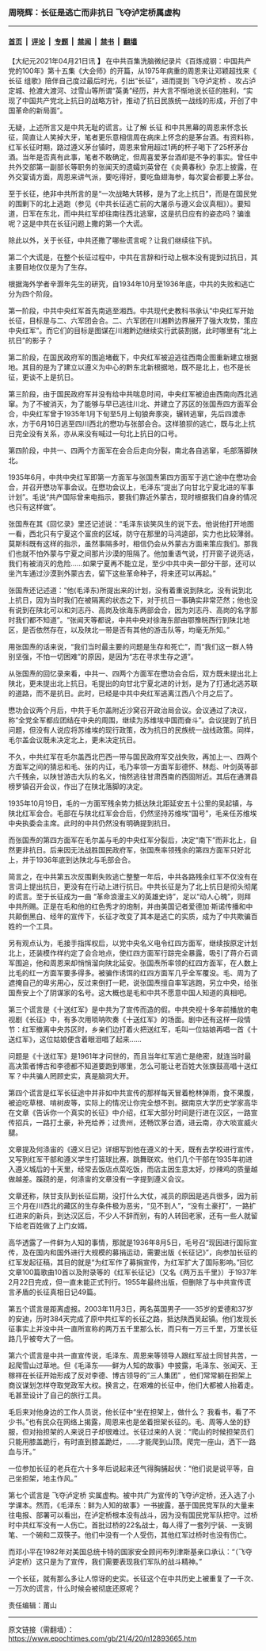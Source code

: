 ### 周晓辉：长征是逃亡而非抗日 飞夺泸定桥属虚构

---

#### [首页](../../../..?n12893665) &nbsp;|&nbsp; [评论](../../../../../epoch-comment?n12893665) &nbsp;|&nbsp; [专题](../../../../../epoch-special?n12893665) &nbsp;|&nbsp; [禁闻](../../../../../epoch-news?n12893665) &nbsp;|&nbsp; [禁书](../../../../../books?n12893665) &nbsp;|&nbsp; [翻墙](https://github.com/gfw-breaker/nogfw/blob/master/README.md?n12893665)


<div class="post_content" id="artbody" itemprop="articleBody">
 <!-- article content begin -->
 <p>
  【大纪元2021年04月21日讯
  <strong>
   】
  </strong>
  在中共百集洗脑微纪录片《百炼成钢：中国共产党的100年》第十五集《大会师》的开篇，从1975年病重的周恩来让邓颖超找来《
  <ok href="https://www.epochtimes.com/gb/tag/%E9%95%BF%E5%BE%81.html">
   长征
  </ok>
  组歌》陪伴自己度过最后时光，引出“长征”，进而提到
  <ok href="https://www.epochtimes.com/gb/tag/%E9%A3%9E%E5%A4%BA%E6%B3%B8%E5%AE%9A%E6%A1%A5.html">
   飞夺泸定桥
  </ok>
  、攻占泸定城、抢渡大渡河、过雪山等所谓“英勇”经历，并大言不惭地说长征的胜利，“实现了中国共产党北上抗日的战略方针，推动了抗日民族统一战线的形成，开创了中国革命的新局面”。
 </p>
 <p>
  无疑，上述所言又是中共无耻的谎言。让了解
  <ok href="https://www.epochtimes.com/gb/tag/%E9%95%BF%E5%BE%81.html">
   长征
  </ok>
  和中共黑幕的周恩来怀念长征，简直让人笑掉大牙，笔者更乐意相信周在病床上怀念的是茅台酒。有资料称，红军长征时期，路过遵义茅台镇时，周恩来曾用超过1两的杯子喝下了25杯茅台酒。当年是否真有此事，笔者不敢确定，但周喜爱茅台酒却是不争的事实。曾任中共外交部第一副部长等职务的张闻天的遗孀刘英曾在《炎黄春秋》杂志上披露，在外交宴请方面，周恩来讲气派，要吃得好，要吃鱼翅海参，每次宴会都要上茅台。
 </p>
 <p>
  至于长征，绝非中共所言的是“一次战略大转移，是为了北上抗日”，而是在国民党的围剿下的北上逃跑（参见《中共长征逃亡前的大屠杀与遵义会议真相》）。要知道，日军在东北，而中共红军却往南往西北逃窜，这是抗日应有的姿态吗？骗谁呢？这是中共在长征问题上撒的第一个大谎。
 </p>
 <p>
  除此以外，关于长征，中共还撒了哪些谎言呢？让我们继续往下扒。
 </p>
 <p>
  第二个大谎是，在整个长征过程中，中共在言辞和行动上根本没有提到过抗日，其主要目地仅仅是为了生存。
 </p>
 <p>
  根据海外学者辛灏年先生的研究，自1934年10月至1936年底，中共的失败和逃亡分为四个阶段。
 </p>
 <p>
  第一阶段，中共中央红军首先南逃至湘西。中共现代史教科书承认“中央红军开始长征，目标是与二、六军团会合。二、六军团在川湘黔边界展开了强大攻势，策应中央红军”。而它们的目标是图谋在川湘黔边继续实行武装割据，此时哪里有“北上抗日”的影子？
 </p>
 <p>
  第二阶段，在国民政府军的围追堵截下，中央红军被迫逃往西南企图重新建立根据地。其目的是为了建立以遵义为中心的黔东北新根据地，既不是北上，也不是长征，更谈不上是抗日。
 </p>
 <p>
  第三阶段，由于国民政府军并没有给中共喘息时间，中央红军被迫由西南向西北逃窜。为了不被消灭，为了能够与早已逃往川北、并建立了苏区的张国焘四方面军会合，中央红军曾于1935年1月下旬至5月上旬狼奔豕突，辗转逃窜，先后四渡赤水，方于6月16日逃至四川西北的懋功与张部会合。这样狼狈的逃亡，既与北上抗日完全没有关系，亦从来没有喊过一句北上抗日的口号。
 </p>
 <p>
  第四阶段，中共一、四两个方面军在会合后走向分裂，南北各自逃窜，毛部落脚陕北。
 </p>
 <p>
  1935年6月，中共中央红军即第一方面军与张国焘第四方面军于逃亡途中在懋功会合，并召开懋功军事会议。在懋功会议上，毛泽东“提出了向甘北宁夏北进的军事计划”。毛说“共产国际曾来电指示，要我们靠近外蒙古，现时根据我们自身的情况也只有这样做”。
 </p>
 <p>
  张国焘在其《回忆录》里还记述说：“毛泽东谈笑风生的说下去。他说他打开地图一看，西北只有宁夏这个富庶的区域，防守在那里的马鸿逵部，实力也比较薄弱。莫斯科既有这样的指示，虽然事隔多时，相信仍会从外蒙古方面来策应我们。那我们也就不怕外蒙与宁夏之间那片沙漠的阻隔了。他加重语气说，打开窗子说亮话，我们有被消灭的危险……如果宁夏再不能立足，至少中共中央一部分干部，还可以坐汽车通过沙漠到外蒙古去，留下这些革命种子，将来还可以再起。”
 </p>
 <p>
  张国焘还记述道：“他(毛泽东)所提出来的计划，没有着重说到陕北，没有说到北上抗日，因为当时我们在被隔离的状态之下，对于抗日一事确实非常茫然；他也没有说到在陕北可以和刘志丹、高岗及徐海东两部会合，因为刘志丹、高岗的名字那时我们都不知道”。“张闻天等都说，中共中央对徐海东部由鄂豫皖西行到陕北地区，是否依然存在，以及陕北一带是否有其他的游击队等，均毫无所知。”
 </p>
 <p>
  用张国焘的话来说，“我们当时最主要的问题是生存和死亡”，而“我们这一群人特别坚强，不怕一切困难”的原因，是因为“志在寻求生存之道”。
 </p>
 <p>
  从张国焘的回忆录来看，中共一、四两个方面军在懋功会合后，双方既未提出北上陕北，更未提出北上抗日。毛提出的向甘北宁夏北进的计划，是为了打通北逃苏联的道路，而不是抗日。此时，已经是中共中央红军逃离江西八个月之后了。
 </p>
 <p>
  懋功会议两个月后，中共于毛尔盖附近沙窝召开政治局会议。会议通过了决议，称“全党全军都应团结在中央的周围，继续为苏维埃中国而奋斗”。会议提到了抗日问题，但没有人说应将苏维埃的现行政策，改为抗日的民族统一战线政策。同样，毛尔盖会议既未决定北上，更未决定抗日。
 </p>
 <p>
  不久，中共红军在毛尔盖西北巴西一带与国民政府军交战失败，再加上一、四两个方面军之间的猜忌和毛、张的内讧，毛乃率领一方面军彭德怀、林彪、叶剑英等部六千残余，以陕甘游击大队的名义，悄然逃往甘肃西南的西固附近。其后在通渭县榜罗镇召开会议，作出了在陕北落脚的决定。
 </p>
 <p>
  1935年10月19日，毛的一方面军残余势力抵达陕北距延安五十公里的吴起镇，与陕北红军会合。毛部在与陕北红军会合后，仍然坚持苏维埃“国号”，毛亲任苏维埃中央执委会主席。此时的中共仍然没有明确提到抗日。
 </p>
 <p>
  而张国焘的第四方面军在毛尔盖与毛的中央红军分裂后，决定“南下”而非北上，自然更非抗日。后来因无法战胜国民政府军，张国焘率领残余的第四方面军只好北上，并于1936年底到达陕北与毛部会合。
 </p>
 <p>
  简言之，在中共第五次反围剿失败逃亡整整一年后，中共各路残余红军不仅没有在言词上提出抗日，更没有在行动上进行抗日。中共长征是为了北上抗日是彻头彻尾的谎言。至于长征成为一曲 “革命浪漫主义的英雄史诗”，足以“动人心魄”，则拜中共所赐。正是在毛和他的红色秀才的炮制，并由美国记者爱德加‧斯诺传播和中共颠倒黑白、经年的宣传下，长征才改变了其本是逃亡的实质，成为了中共欺骗百姓的一个工具。
 </p>
 <p>
  另有观点认为，毛接手指挥权后，以党中央名义电令红四方面军，继续按原定计划北上，还装模作样约定了会合地点，使红四方面军行踪完全暴露，吸引了蒋介石调军围追，他和周恩来却悄悄溜向陕北延安。张国焘所率领的红四方面军，在人数上比毛的红一方面军要多得多。被骗作诱饵的红四方面军几乎全军覆没。毛、周为了遮掩自己的卑劣用心，反过来倒打一耙，说张国焘擅自率军逃跑，另立中央，给张国焘安上个了阴谋家的名号。这大概也是毛和中共不愿意中国人知道的真相吧。
 </p>
 <p>
  第三个谎言是《十送红军》是中共为了宣传而造的假。中共央视十多年前播放的电视剧《长征》中，有多次用唢呐吹奏《十送红军》的场面。剧中还有这样一段情节：红军撤离中央苏区时，乡亲们边打着火把送红军，毛叫一位姑娘再唱一首《十送红军》，这位姑娘便含着眼泪唱了起来……
 </p>
 <p>
  问题是《十送红军》是1961年才问世的，而且当年红军逃亡是绝密，就连当时最高决策者博古和李德都不知道要跑到哪里，怎么可能让老百姓大张旗鼓高唱十送红军？中共骗人罔顾史实，真是脑洞大开。
 </p>
 <p>
  第四个谎言是红军长征途中并非如中共宣传的那样每天冒着枪林弹雨，食不果腹，被迫吃草根、啃树皮等，实际上的情况让你完全想不到。据南京大学历史学家高华在文章《告诉你一个真实的长征》中介绍，红军大部分时间是行进在汉区，一路宣传招兵，一路打土豪，补充给养；过贵州，还畅饮茅台酒，进云南，亦大啖宣威火腿。
 </p>
 <p>
  文章提及何涤宙的《遵义日记》详细写到他在遵义的十天，既有去学校进行宣传，又写到红军干部和遵义学生打篮球比赛，跳舞联欢。他们几个干部在1935年初进入遵义城后的十天里，经常去饭店点菜吃饭，而店主因生意太好，炒辣鸡的质量越做越差。蹊跷的是，何涤宙的文章没有一字提到遵义会议。
 </p>
 <p>
  文章还称，陕甘支队到长征后期，没打什么大仗，减员的原因是逃兵很多，因为前三个月在川西北的藏区的生存条件极为恶劣，“见不到人”，“没有土豪打”，一路扩红进来的新兵，到达汉区后，不少人不辞而别，有的人转回老家，还有一些人就留下给老百姓做了上门女婿。
 </p>
 <p>
  高华透露了一件鲜为人知的事情，那就是1936年8月5日，毛号召“现因进行国际宣传，及在国内和国外进行大规模的募捐运动，需要出版《长征记》”，向参加长征的红军发起征稿，其目的就是“为红军作了募捐宣传，为红军扩大了国际影响。”回忆文章100篇歌曲10首以及附录等的《红军长征记》（又名《两万五千里》）于1937年2月22日完成，但一直未能正式刊行。1955年最终出版，但删除了与中共宣传谎言矛盾的长征真相日记49篇。
 </p>
 <p>
  第五个谎言是距离虚报。2003年11月3日，两名英国男子——35岁的爱德和37岁的安迪，历时384天完成了原中共红军的长征之路，抵达陕西吴起镇。他们发现长征事实上并没中共一直所宣称的两万五千里那么长，而只有一万三千里，万里长征路几乎被夸大了一倍。
 </p>
 <p>
  第六个谎言是中共一直宣传说，毛泽东、周恩来等领导人跟红军战士同甘共苦，一起爬雪山过草地。但《毛泽东——鲜为人知的故事》中披露，毛泽东、张闻天、王稼祥在长征开始形成了反对李德、博古领导的“三人集团” ，他们常常躺在担架上商议谋划怎样夺取党政军大权。换言之，在艰难的长征中，他们大都被人抬着走。毛甚至设计了自己的旅行工具。
 </p>
 <p>
  毛后来对他身边的工作人员说，他长征中“坐在担架上，做什么？ 我看书，看了不少书。”也有民众在网络上揭露，周恩来也是坐着担架长征的。毛、周等人坐的舒服，但对抬担架的人来说日子却很难过。长征过来的人说：“爬山的时候担架员们只能用膝盖跪行，有时直到膝盖跪烂，……才能爬到山顶。爬完一座山，洒下一路血与汗。”
 </p>
 <p>
  一位参加长征的老兵在六十多年后说起来还气得胸脯起伏：“他们说是说平等，自己坐担架，地主作风。”
 </p>
 <p>
  第七个谎言是
  <ok href="https://www.epochtimes.com/gb/tag/%E9%A3%9E%E5%A4%BA%E6%B3%B8%E5%AE%9A%E6%A1%A5.html">
   飞夺泸定桥
  </ok>
  实属虚构。被中共广为宣传的飞夺泸定桥，还入选了小学课本。然而，《毛泽东：鲜为人知的故事》一书披露，基于国民党军队的大量来往电报、部署可以看出，在泸定桥根本没有战斗，因为没有国民党军队把守。过桥时中共红军没有一人伤亡。首批过桥的22名战士，每人得了一套列宁装、一支钢笔、一个碗和二双筷子。他们中没有一个人受伤，其他红军过桥时也没有伤亡。
 </p>
 <p>
  而邓小平在1982年对美国总统卡特的国家安全顾问布列津斯基亲口承认：“（飞夺泸定桥）这只是为了宣传，我们需要表现我们军队的战斗精神。”
 </p>
 <p>
  一个长征，就有那么多让人惊讶的史实。长征这个在中共历史上被重复了一千次、一万次的谎言，什么时候会被彻底还原呢？
 </p>
 <p>
  责任编辑：莆山
 </p>
 <!-- article content end -->
 <div id="below_article_ad">
 </div>
</div>


---

原文链接（需翻墙）：https://www.epochtimes.com/gb/21/4/20/n12893665.htm